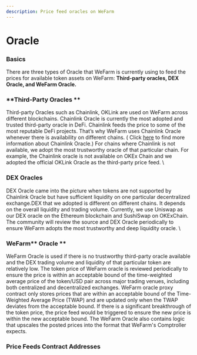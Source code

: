 ```yaml
---
description: Price feed oracles on WeFarm
---
```


# Oracle

### Basics

There are three types of Oracle that WeFarm is currently using to feed the prices for available token assets on WeFarm: **Third-party oracles, DEX Oracle, and **WeFarm** Oracle.**

### **Third-Party Oracles **

Third-party Oracles such as Chainlink, OKLink are used on WeFarm across different blockchains. Chainlink Oracle is currently the most adopted and trusted third-party oracle in DeFi. Chainlink feeds the price to some of the most reputable DeFi projects. That’s why WeFarm uses Chainlink Oracle whenever there is availability on different chains. ( Click [here](https://docs.chain.link) to find more information about Chainlink Oracle.)  For chains where Chainlink is not available, we adopt the most trustworthy oracle of that particular chain. For example, the Chainlink oracle is not available on OKEx Chain and we adopted the official OKLink Oracle as the third-party price feed. \


### **DEX Oracles**

DEX Oracle came into the picture when tokens are not supported by Chainlink Oracle but have sufficient liquidity on one particular decentralized exchange.DEX that we adopted is different on different chains. It depends on the overall liquidity and trading volume. Currently, we use Uniswap as our DEX oracle on the Ethereum blockchain and SushiSwap on OKExChain. The community will review the source and DEX Oracle periodically to ensure WeFarm adopts the most trustworthy and deep liquidity oracle. \


### WeFarm** Oracle **

WeFarm Oracle is used if there is no trustworthy third-party oracle available and the DEX trading volume and liquidity of that particular token are relatively low. The token price of WeFarm oracle is reviewed periodically to ensure the price is within an acceptable bound of the time-weighted average price of the token/USD pair across major trading venues, including both centralized and decentralized exchanges. WeFarm oracle proxy contract only stores prices that are within an acceptable bound of the Time-Weighted Average Price (TWAP) and are updated only when the TWAP deviates from the acceptable bound. If there is a significant breakthrough of the token price, the price feed would be triggered to ensure the new price is within the new acceptable bound. The WeFarm Oracle also contains logic that upscales the posted prices into the format that WeFarm's Comptroller expects.

### Price Feeds Contract Addresses

